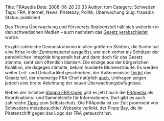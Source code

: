 Title: FRApedia
Date: 2008-06-28 20:33
Author: tom
Category: Schweden
Tags: FRA, Internet, News, Piratebay, Politik, Überwachung
Slug: frapedia
Status: published

Das Thema Überwachung und *Försvarets Radioanstalt* hält sich weiterhin
in den schwedischen Medien – auch nachdem das [Gesetz
verabschiedet](http://www.fiket.de/2008/06/18/sieg-der-ueberwachungsgegner-oder-doch-nicht/)
wurde.

Es gibt zahlreiche Demonstrationen in allen größeren Städten, die Sache
hat eine Krise in der Zentrumspartei ausgelöst, wer sich vorher als
Schützer der persönlichen Integrität hingestellt hat und dann doch für
das Gesetz stimmte, sieht sich öffentlich blamiert. Die einzige aus der
bürgerlichen Koalition, die dagegen stimmte, bekam hunderte
Blumensträuße. Es werden weiter Leit- und Debattartikel geschrieben, der
Außenminister
[findet](http://carlbildt.wordpress.com/2008/06/28/fria-med-fra/) das
Gesetz toll, der ehemalige FRA-Chef natürlich
[auch](http://www.dn.se/DNet/jsp/polopoly.jsp?d=572&a=798756), Umfragen
zeigen jedoch eine breite Ablehnung der neuen Überwachungsbefugnisse.

Neben der Initiative [Stoppa FRA-lagen](http://www.stoppafralagen.nu/)
gibt es jetzt auch die [FRApedia](http://frapedia.se/) als
Koordinations- und Sammelstelle für Informationen. Dort gibt es auch
zahlreiche
[Tipps](http://frapedia.se/wiki/Hur_man_skyddar_sig_mot_avlyssning) zum
Selbstschutz. Die FRApedia ist zur Zeit prominent von Schwedens
meistbesuchter Webseite verlinkt, der [Pirate
Bay](http://thepiratebay.org/), die ihr Piratenschiff gegen das Logo der
FRA getauscht hat.

